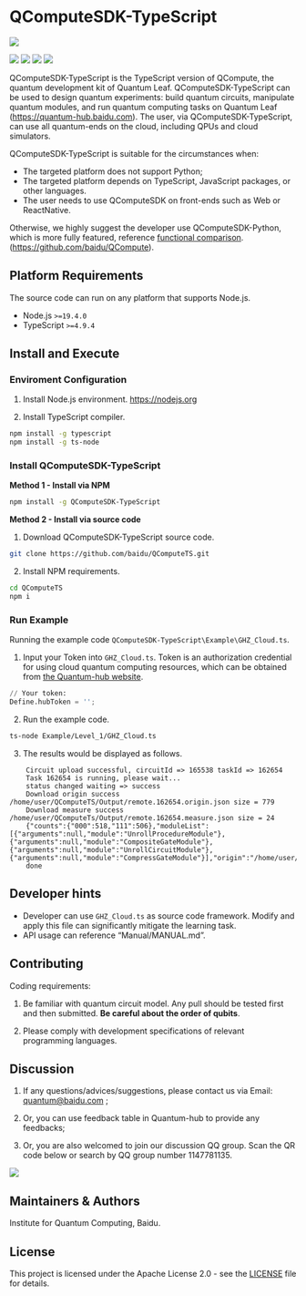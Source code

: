 # QComputeSDK-TypeScript

![](https://release-data.cdn.bcebos.com/github-qleaf%2F%E9%87%8F%E6%98%93%E4%BC%8F%E5%9B%BE%E6%A0%87.png)

[![](https://img.shields.io/badge/license-Apache%202.0-green)](LICENSE) ![](https://img.shields.io/badge/build-passing-green) ![](https://img.shields.io/badge/node-19.4.0-blue) ![](https://img.shields.io/badge/release-v1.0.0-blue)

QComputeSDK-TypeScript is the TypeScript version of QCompute, the quantum development kit of Quantum Leaf. QComputeSDK-TypeScript can be used to design quantum experiments: build quantum circuits, manipulate quantum modules, and run quantum computing tasks on Quantum Leaf (<https://quantum-hub.baidu.com>). The user, via QComputeSDK-TypeScript, can use all quantum-ends on the cloud, including QPUs and cloud simulators.

QComputeSDK-TypeScript is suitable for the circumstances when:

- The targeted platform does not support Python;
- The targeted platform depends on TypeScript, JavaScript packages, or other languages.
- The user needs to use QComputeSDK on front-ends such as Web or ReactNative.

Otherwise, we highly suggest the developer use QComputeSDK-Python, which is more fully featured, reference [functional comparison](https://quantum-hub.baidu.com/opensource).
 (<https://github.com/baidu/QCompute>).

## Platform Requirements

The source code can run on any platform that supports Node.js.

- Node.js `>=19.4.0`
- TypeScript `>=4.9.4`

## Install and Execute

### Enviroment Configuration

1. Install Node.js environment.
<https://nodejs.org>

2. Install TypeScript compiler.

``` bash
npm install -g typescript
npm install -g ts-node
```

### Install QComputeSDK-TypeScript

**Method 1 - Install via NPM**

``` bash
npm install -g QComputeSDK-TypeScript
```

**Method 2 - Install via source code**

1. Download QComputeSDK-TypeScript source code.

``` bash
git clone https://github.com/baidu/QComputeTS.git
```

2. Install NPM requirements.

``` bash
cd QComputeTS
npm i
```

### Run Example

Running the example code `QComputeSDK-TypeScript\Example\GHZ_Cloud.ts`.

1. Input your Token into `GHZ_Cloud.ts`.  Token is an authorization credential for using cloud quantum computing resources, which can be obtained from [the Quantum-hub website](https://quantum-hub.baidu.com).


``` python
// Your token:
Define.hubToken = '';
```

2. Run the example code.

``` bash
ts-node Example/Level_1/GHZ_Cloud.ts
```

3. The results would be displayed as follows.

``` shell
    Circuit upload successful, circuitId => 165538 taskId => 162654
    Task 162654 is running, please wait...
    status changed waiting => success
    Download origin success /home/user/QComputeTS/Output/remote.162654.origin.json size = 779
    Download measure success /home/user/QComputeTs/Output/remote.162654.measure.json size = 24
    {"counts":{"000":518,"111":506},"moduleList":[{"arguments":null,"module":"UnrollProcedureModule"},{"arguments":null,"module":"CompositeGateModule"},{"arguments":null,"module":"UnrollCircuitModule"},{"arguments":null,"module":"CompressGateModule"}],"origin":"/home/user/QComputeTS/Output/remote.162654.origin.json","status":"success","taskId":162654}
    done
```

## Developer hints

- Developer can use ``GHZ_Cloud.ts`` as source code framework. Modify and apply this file can significantly mitigate the learning task.
- API usage can reference “Manual/MANUAL.md”.

## Contributing

Coding requirements:

1. Be familiar with quantum circuit model. Any pull should be tested first and then submitted. **Be careful about the order of qubits**.

2. Please comply with development specifications of relevant programming languages.

## Discussion

1. If any questions/advices/suggestions, please contact us via Email: quantum@baidu.com ;

2. Or, you can use feedback table in Quantum-hub to provide any feedbacks;

3. Or, you are also welcomed to join our discussion QQ group. Scan the QR code below or search by QQ group number 1147781135.

![](https://release-data.cdn.bcebos.com/github-qleaf%2Fqrcode.png)

## Maintainers & Authors

Institute for Quantum Computing, Baidu.

## License

This project is licensed under the Apache License 2.0 - see the [LICENSE](https://github.com/baidu/QCompute/blob/master/LICENSE) file for details.
